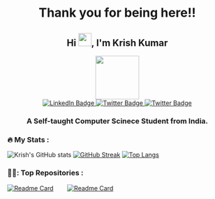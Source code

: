 <h1 align="center">Thank you for being here!!</h1>
<h2 align="center">Hi <img src="https://media.giphy.com/media/hvRJCLFzcasrR4ia7z/giphy.gif" width="30px"/>, I'm Krish Kumar</h1>
<div id="header" align="center">
  <img src="https://media.giphy.com/media/M9gbBd9nbDrOTu1Mqx/giphy.gif" width="100"/>
</div>
<div id="badges" align="center">
  <a href="[your-linkedin-URL](https://www.linkedin.com/in/krish-kumar-69b32a1b9/)">
    <img src="https://img.shields.io/badge/LinkedIn-blue?style=for-the-badge&logo=linkedin&logoColor=white" alt="LinkedIn Badge"/>
  </a>
  <a href="mailto:sinhakrish0410@gmail.com">
    <img src="https://img.shields.io/badge/mail-red?style=for-the-badge&logo=gmail&logoColor=white" alt="Twitter Badge"/>
  </a>
  <a href="https://twitter.com/krishk0410?t=eiVYz3OftDD2QqSoJXMZrg&s=09">
    <img src="https://img.shields.io/badge/Twitter-blue?style=for-the-badge&logo=twitter&logoColor=white" alt="Twitter Badge"/>
  </a>
</div>
<div id="badges" align="center">
  <img src="https://komarev.com/ghpvc/?username=krish0410&style=flat-square&color=green" alt=""/>
</div>
<h3 align="center">A Self-taught Computer Scinece Student from India.</h3>


### :fire: My Stats :

![Krish's GitHub stats](https://github-readme-stats.vercel.app/api?username=krish0410&show_icons=true&theme=radical)
[![GitHub Streak](http://github-readme-streak-stats.herokuapp.com?user=krish0410&theme=dark&background=000000)](https://git.io/streak-stats)
[![Top Langs](https://github-readme-stats.vercel.app/api/top-langs/?username=krish0410&layout=compact&theme=vision-friendly-dark)](https://github.com/krish0410/github-readme-stats)


### 👨‍💻: Top Repositories :

[![Readme Card](https://github-readme-stats.vercel.app/api/pin/?username=krish0410&repo=AICTE-chatbot)](https://github.com/krish0410/AICTE-chatbot)&nbsp;&nbsp;&nbsp;&nbsp;&nbsp;&nbsp;&nbsp;
[![Readme Card](https://github-readme-stats.vercel.app/api/pin/?username=krish0410&repo=Administration_management_system)](https://github.com/krish0410/Administration_management_system)

